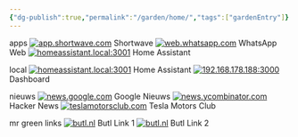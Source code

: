 ```yaml
---
{"dg-publish":true,"permalink":"/garden/home/","tags":["gardenEntry"]}
---
```



apps
[![app.shortwave.com](https://www.google.com/s2/favicons?domain=app.shortwave.com)](https://app.shortwave.com/) Shortwave
[![web.whatsapp.com](https://www.google.com/s2/favicons?domain=web.whatsapp.com)](https://web.whatsapp.com/) WhatsApp Web
[![homeassistant.local:3001](https://www.google.com/s2/favicons?domain=homeassistant.local:3001)](http://homeassistant.local:3001/status/alles) Home Assistant

local
[![homeassistant.local:3001](https://www.google.com/s2/favicons?domain=homeassistant.local:3001)](http://homeassistant.local:3001/status/alles) Home Assistant
[![192.168.178.188:3000](https://www.google.com/s2/favicons?domain=192.168.178.188:3000)](http://192.168.178.188:3000/board) Dashboard

nieuws
[![news.google.com](https://www.google.com/s2/favicons?domain=news.google.com)](https://news.google.com/foryou?hl=nl&gl=NL&ceid=NL:nl) Google Nieuws
[![news.ycombinator.com](https://www.google.com/s2/favicons?domain=news.ycombinator.com)](https://news.ycombinator.com/) Hacker News
[![teslamotorsclub.com](https://www.google.com/s2/favicons?domain=teslamotorsclub.com)](https://teslamotorsclub.com/tmc/) Tesla Motors Club

mr green links
[![butl.nl](https://www.google.com/s2/favicons?domain=butl.nl)](https://butl.nl/d5zZ9) Butl Link 1
[![butl.nl](https://www.google.com/s2/favicons?domain=butl.nl)](https://butl.nl/L1KRN) Butl Link 2

